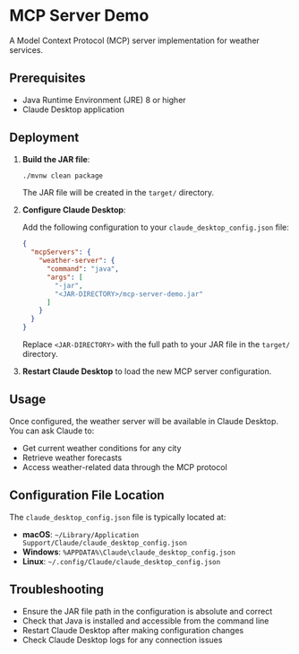 # MCP Server Demo

A Model Context Protocol (MCP) server implementation for weather services.

## Prerequisites

- Java Runtime Environment (JRE) 8 or higher
- Claude Desktop application

## Deployment

1. **Build the JAR file**:
   ```bash
   ./mvnw clean package
   ```
   The JAR file will be created in the `target/` directory.

2. **Configure Claude Desktop**:

   Add the following configuration to your `claude_desktop_config.json` file:
   ```json
   {
     "mcpServers": {
       "weather-server": {
         "command": "java",
         "args": [
           "-jar",
           "<JAR-DIRECTORY>/mcp-server-demo.jar"
         ]
       }
     }
   }
   ```

   Replace `<JAR-DIRECTORY>` with the full path to your JAR file in the `target/` directory.

3. **Restart Claude Desktop** to load the new MCP server configuration.

## Usage

Once configured, the weather server will be available in Claude Desktop. You can ask Claude to:
- Get current weather conditions for any city
- Retrieve weather forecasts
- Access weather-related data through the MCP protocol

## Configuration File Location

The `claude_desktop_config.json` file is typically located at:
- **macOS**: `~/Library/Application Support/Claude/claude_desktop_config.json`
- **Windows**: `%APPDATA%\Claude\claude_desktop_config.json`
- **Linux**: `~/.config/Claude/claude_desktop_config.json`

## Troubleshooting

- Ensure the JAR file path in the configuration is absolute and correct
- Check that Java is installed and accessible from the command line
- Restart Claude Desktop after making configuration changes
- Check Claude Desktop logs for any connection issues